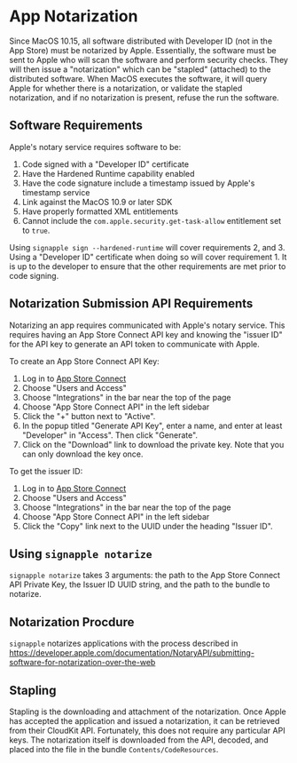 # App Notarization

Since MacOS 10.15, all software distributed with Developer ID (not in the App Store) must be notarized by Apple.
Essentially, the software must be sent to Apple who will scan the software and perform security checks.
They will then issue a "notarization" which can be "stapled" (attached) to the distributed software.
When MacOS executes the software, it will query Apple for whether there is a notarization, or validate the
stapled notarization, and if no notarization is present, refuse the run the software.

## Software Requirements

Apple's notary service requires software to be:

1. Code signed with a "Developer ID" certificate
2. Have the Hardened Runtime capability enabled
3. Have the code signature include a timestamp issued by Apple's timestamp service
4. Link against the MacOS 10.9 or later SDK
5. Have properly formatted XML entitlements
6. Cannot include the `com.apple.security.get-task-allow` entitlement set to `true`.

Using `signapple sign --hardened-runtime` will cover requirements 2, and 3.
Using a "Developer ID" certificate when doing so will cover requirement 1.
It is up to the developer to ensure that the other requirements are met prior to code signing.

## Notarization Submission API Requirements

Notarizing an app requires communicated with Apple's notary service.
This requires having an App Store Connect API key and knowing the "issuer ID" for the API key to generate an API token to communicate with Apple.

To create an App Store Connect API Key:

1. Log in to [App Store Connect](https://appstoreconnect.apple.com/)
2. Choose "Users and Access"
3. Choose "Integrations" in the bar near the top of the page
4. Choose "App Store Connect API" in the left sidebar
5. Click the "+" button next to "Active".
6. In the popup titled "Generate API Key", enter a name, and enter at least "Developer" in "Access". Then click "Generate".
7. Click on the "Download" link to download the private key. Note that you can only download the key once.

To get the issuer ID:

1. Log in to [App Store Connect](https://appstoreconnect.apple.com/)
2. Choose "Users and Access"
3. Choose "Integrations" in the bar near the top of the page
4. Choose "App Store Connect API" in the left sidebar
5. Click the "Copy" link next to the UUID under the heading "Issuer ID".

## Using `signapple notarize`

`signapple notarize` takes 3 arguments: the path to the App Store Connect API Private Key, the Issuer ID UUID string, and the path to the bundle to notarize.

## Notarization Procdure

`signapple` notarizes applications with the process described in https://developer.apple.com/documentation/NotaryAPI/submitting-software-for-notarization-over-the-web

## Stapling

Stapling is the downloading and attachment of the notarization.
Once Apple has accepted the application and issued a notarization, it can be retrieved from their CloudKit API.
Fortunately, this does not require any particular API keys.
The notarization itself is downloaded from the API, decoded, and placed into the file in the bundle `Contents/CodeResources`.
